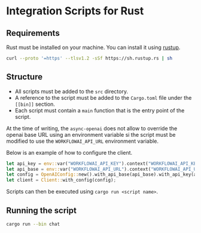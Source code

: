 # Integration Scripts for Rust

## Requirements

Rust must be installed on your machine. You can install it using [rustup](https://rustup.rs/).

```bash
curl --proto '=https' --tlsv1.2 -sSf https://sh.rustup.rs | sh
```

## Structure

- All scripts must be added to the `src` directory.
- A reference to the script must be added to the `Cargo.toml` file under the `[[bin]]` section.
- Each script must contain a `main` function that is the entry point of the script.

At the time of writing, the `async-openai` does not allow to override the openai base URL using an
environment variable si the script must be modified to use the `WORKFLOWAI_API_URL` environment variable.

Below is an example of how to configure the client.

```rust
let api_key = env::var("WORKFLOWAI_API_KEY").context("WORKFLOWAI_API_KEY must be set")?;
let api_base = env::var("WORKFLOWAI_API_URL").context("WORKFLOWAI_API_URL must be set")?;
let config = OpenAIConfig::new().with_api_base(api_base).with_api_key(api_key);
let client = Client::with_config(config);
```

Scripts can then be executed using `cargo run <script name>`.

## Running the script

```bash
cargo run --bin chat
```
